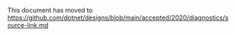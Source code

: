 This document has moved to https://github.com/dotnet/designs/blob/main/accepted/2020/diagnostics/source-link.md
